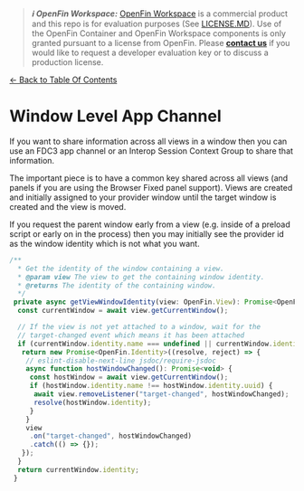 > **_:information_source: OpenFin Workspace:_** [OpenFin Workspace](https://www.openfin.co/workspace/) is a commercial product and this repo is for evaluation purposes (See [LICENSE.MD](../../../LICENSE.MD)). Use of the OpenFin Container and OpenFin Workspace components is only granted pursuant to a license from OpenFin. Please [**contact us**](https://www.openfin.co/workspace/poc/) if you would like to request a developer evaluation key or to discuss a production license.

[<- Back to Table Of Contents](../README.md)

# Window Level App Channel

If you want to share information across all views in a window then you can use an FDC3 app channel or an Interop Session Context Group to share that information.

The important piece is to have a common key shared across all views (and panels if you are using the Browser Fixed panel support). Views are created and initially assigned to your provider window until the target window is created and the view is moved.

If you request the parent window early from a view (e.g. inside of a preload script or early on in the process) then you may initially see the provider id as the window identity which is not what you want.

```js
/**
  * Get the identity of the window containing a view.
  * @param view The view to get the containing window identity.
  * @returns The identity of the containing window.
  */
 private async getViewWindowIdentity(view: OpenFin.View): Promise<OpenFin.Identity> {
  const currentWindow = await view.getCurrentWindow();

  // If the view is not yet attached to a window, wait for the
  // target-changed event which means it has been attached
  if (currentWindow.identity.name === undefined || currentWindow.identity.name === currentWindow.identity.uuid) {
   return new Promise<OpenFin.Identity>((resolve, reject) => {
    // eslint-disable-next-line jsdoc/require-jsdoc
    async function hostWindowChanged(): Promise<void> {
     const hostWindow = await view.getCurrentWindow();
     if (hostWindow.identity.name !== hostWindow.identity.uuid) {
      await view.removeListener("target-changed", hostWindowChanged);
      resolve(hostWindow.identity);
     }
    }
    view
     .on("target-changed", hostWindowChanged)
     .catch(() => {});
   });
  }
  return currentWindow.identity;
 }
```
